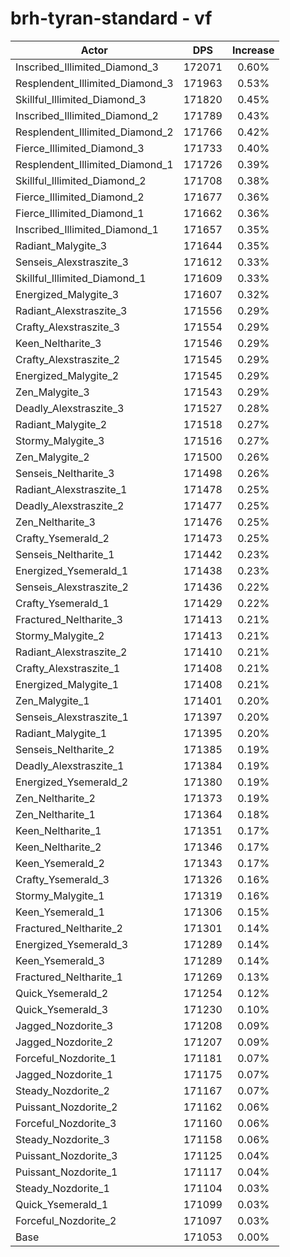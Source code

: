 # brh-tyran-standard - vf
| Actor | DPS | Increase |
|---|:---:|:---:|
|Inscribed_Illimited_Diamond_3|172071|0.60%|
|Resplendent_Illimited_Diamond_3|171963|0.53%|
|Skillful_Illimited_Diamond_3|171820|0.45%|
|Inscribed_Illimited_Diamond_2|171789|0.43%|
|Resplendent_Illimited_Diamond_2|171766|0.42%|
|Fierce_Illimited_Diamond_3|171733|0.40%|
|Resplendent_Illimited_Diamond_1|171726|0.39%|
|Skillful_Illimited_Diamond_2|171708|0.38%|
|Fierce_Illimited_Diamond_2|171677|0.36%|
|Fierce_Illimited_Diamond_1|171662|0.36%|
|Inscribed_Illimited_Diamond_1|171657|0.35%|
|Radiant_Malygite_3|171644|0.35%|
|Senseis_Alexstraszite_3|171612|0.33%|
|Skillful_Illimited_Diamond_1|171609|0.33%|
|Energized_Malygite_3|171607|0.32%|
|Radiant_Alexstraszite_3|171556|0.29%|
|Crafty_Alexstraszite_3|171554|0.29%|
|Keen_Neltharite_3|171546|0.29%|
|Crafty_Alexstraszite_2|171545|0.29%|
|Energized_Malygite_2|171545|0.29%|
|Zen_Malygite_3|171543|0.29%|
|Deadly_Alexstraszite_3|171527|0.28%|
|Radiant_Malygite_2|171518|0.27%|
|Stormy_Malygite_3|171516|0.27%|
|Zen_Malygite_2|171500|0.26%|
|Senseis_Neltharite_3|171498|0.26%|
|Radiant_Alexstraszite_1|171478|0.25%|
|Deadly_Alexstraszite_2|171477|0.25%|
|Zen_Neltharite_3|171476|0.25%|
|Crafty_Ysemerald_2|171473|0.25%|
|Senseis_Neltharite_1|171442|0.23%|
|Energized_Ysemerald_1|171438|0.23%|
|Senseis_Alexstraszite_2|171436|0.22%|
|Crafty_Ysemerald_1|171429|0.22%|
|Fractured_Neltharite_3|171413|0.21%|
|Stormy_Malygite_2|171413|0.21%|
|Radiant_Alexstraszite_2|171410|0.21%|
|Crafty_Alexstraszite_1|171408|0.21%|
|Energized_Malygite_1|171408|0.21%|
|Zen_Malygite_1|171401|0.20%|
|Senseis_Alexstraszite_1|171397|0.20%|
|Radiant_Malygite_1|171395|0.20%|
|Senseis_Neltharite_2|171385|0.19%|
|Deadly_Alexstraszite_1|171384|0.19%|
|Energized_Ysemerald_2|171380|0.19%|
|Zen_Neltharite_2|171373|0.19%|
|Zen_Neltharite_1|171364|0.18%|
|Keen_Neltharite_1|171351|0.17%|
|Keen_Neltharite_2|171346|0.17%|
|Keen_Ysemerald_2|171343|0.17%|
|Crafty_Ysemerald_3|171326|0.16%|
|Stormy_Malygite_1|171319|0.16%|
|Keen_Ysemerald_1|171306|0.15%|
|Fractured_Neltharite_2|171301|0.14%|
|Energized_Ysemerald_3|171289|0.14%|
|Keen_Ysemerald_3|171289|0.14%|
|Fractured_Neltharite_1|171269|0.13%|
|Quick_Ysemerald_2|171254|0.12%|
|Quick_Ysemerald_3|171230|0.10%|
|Jagged_Nozdorite_3|171208|0.09%|
|Jagged_Nozdorite_2|171207|0.09%|
|Forceful_Nozdorite_1|171181|0.07%|
|Jagged_Nozdorite_1|171175|0.07%|
|Steady_Nozdorite_2|171167|0.07%|
|Puissant_Nozdorite_2|171162|0.06%|
|Forceful_Nozdorite_3|171160|0.06%|
|Steady_Nozdorite_3|171158|0.06%|
|Puissant_Nozdorite_3|171125|0.04%|
|Puissant_Nozdorite_1|171117|0.04%|
|Steady_Nozdorite_1|171104|0.03%|
|Quick_Ysemerald_1|171099|0.03%|
|Forceful_Nozdorite_2|171097|0.03%|
|Base|171053|0.00%|
